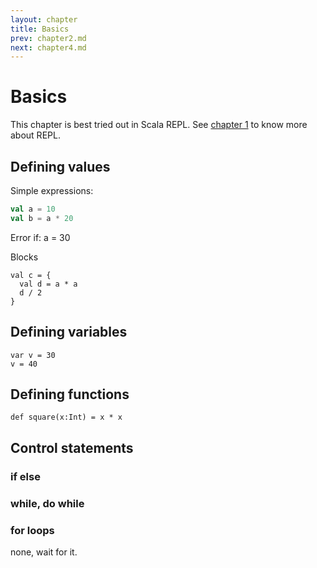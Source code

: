 ```yaml
---
layout: chapter
title: Basics
prev: chapter2.md
next: chapter4.md
---
```


# Basics

This chapter is best tried out in Scala REPL. See [chapter 1](chapter1) to know
more about REPL.

## Defining values

Simple expressions:
``` scala
val a = 10
val b = a * 20
```

Error if:
a = 30

Blocks
```
val c = {
  val d = a * a
  d / 2
}
```

## Defining variables

```
var v = 30
v = 40
```

## Defining functions

```
def square(x:Int) = x * x
```

## Control statements

### if else

### while, do while

### for loops
none, wait for it.
